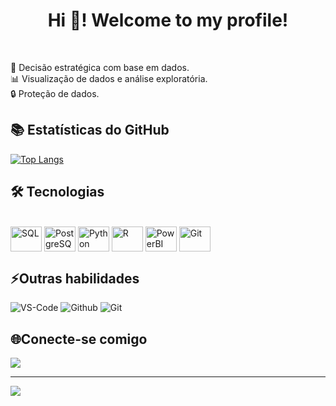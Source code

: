 <h1 align="center">Hi 👋! Welcome to my profile!</h1>
<br>

🎯 Decisão estratégica com base em dados.<br>
📊 Visualização de dados e análise exploratória.<br>
🔒 Proteção de dados.<br>


 ## 📚 Estatísticas do GitHub 
<div>

[![Top Langs](https://github-readme-stats.vercel.app/api/top-langs/?username=pattricia&layout=compact&theme=onedark)](https://github.com/ananunesdev/github-readme-stats)
<div>


## 🛠️ Tecnologias

<div style="display: inline_block"><br>
  <img align="center" alt="SQL" height="40" width="50" src="https://cdn.jsdelivr.net/gh/devicons/devicon/icons/mysql/mysql-original.svg">
  <img align="center" alt="PostgreSQL" height="40" width="50" src="https://cdn.jsdelivr.net/gh/devicons/devicon/icons/postgresql/postgresql-original.svg">
  <img align="center" alt="Python" height="40" width="50" src="https://cdn.jsdelivr.net/gh/devicons/devicon/icons/python/python-original.svg">
  <img align="center" alt="R" height="40" width="50" src="https://cdn.jsdelivr.net/gh/devicons/devicon/icons/r/r-original.svg">
  <img align="center" alt="PowerBI" height="40" width="50" src="https://img.icons8.com/color/48/000000/power-bi.png">
  <img align="center" alt="Git" height="40" width="50" src="https://cdn.jsdelivr.net/gh/devicons/devicon/icons/git/git-original.svg">
  

</div>


## ⚡Outras habilidades
![VS-Code](https://img.shields.io/badge/VSCode-0078D4?style=for-the-badge&logo=visual%20studio%20code&logoColor=white)
![Github](https://img.shields.io/badge/github%20-%23121011.svg?&style=for-the-badge&logo=github&logoColor=white) 
![Git](https://img.shields.io/badge/git%20-%23F05033.svg?&style=for-the-badge&logo=git&logoColor=white)

## 🌐Conecte-se comigo
  <a href = "mailto:pattriciacavalcantti@gmail.com"><img src="https://img.shields.io/badge/-Gmail-%23333?style=for-the-badge&logo=gmail&logoColor=red" target="_blank"></a>
   
</div>
</details>

---
<img src="https://imgur.com/rilHVxA.png"/>

